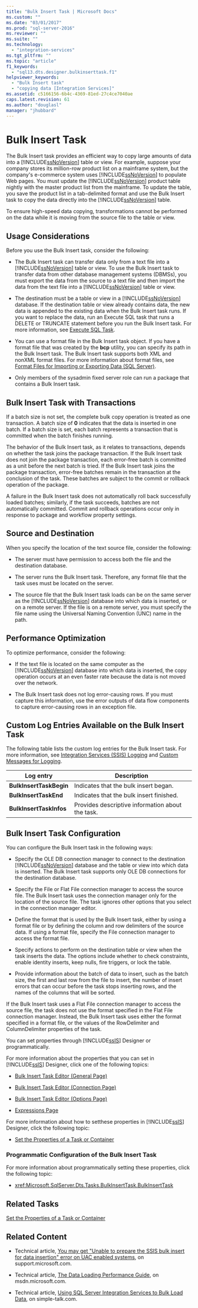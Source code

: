 ```yaml
---
title: "Bulk Insert Task | Microsoft Docs"
ms.custom: ""
ms.date: "03/01/2017"
ms.prod: "sql-server-2016"
ms.reviewer: ""
ms.suite: ""
ms.technology: 
  - "integration-services"
ms.tgt_pltfrm: ""
ms.topic: "article"
f1_keywords: 
  - "sql13.dts.designer.bulkinserttask.f1"
helpviewer_keywords: 
  - "Bulk Insert task"
  - "copying data [Integration Services]"
ms.assetid: c5166156-6b4c-4369-81ed-27c4ce7040ae
caps.latest.revision: 61
ms.author: "douglasl"
manager: "jhubbard"
---
```

# Bulk Insert Task
  The Bulk Insert task provides an efficient way to copy large amounts of data into a [!INCLUDE[ssNoVersion](../../a9notintoc/includes/ssnoversion-md.md)] table or view. For example, suppose your company stores its million-row product list on a mainframe system, but the company's e-commerce system uses [!INCLUDE[ssNoVersion](../../a9notintoc/includes/ssnoversion-md.md)] to populate Web pages. You must update the [!INCLUDE[ssNoVersion](../../a9notintoc/includes/ssnoversion-md.md)] product table nightly with the master product list from the mainframe. To update the table, you save the product list in a tab-delimited format and use the Bulk Insert task to copy the data directly into the [!INCLUDE[ssNoVersion](../../a9notintoc/includes/ssnoversion-md.md)] table.  
  
 To ensure high-speed data copying, transformations cannot be performed on the data while it is moving from the source file to the table or view.  
  
## Usage Considerations  
 Before you use the Bulk Insert task, consider the following:  
  
-   The Bulk Insert task can transfer data only from a text file into a [!INCLUDE[ssNoVersion](../../a9notintoc/includes/ssnoversion-md.md)] table or view. To use the Bulk Insert task to transfer data from other database management systems (DBMSs), you must export the data from the source to a text file and then import the data from the text file into a [!INCLUDE[ssNoVersion](../../a9notintoc/includes/ssnoversion-md.md)] table or view.  
  
-   The destination must be a table or view in a [!INCLUDE[ssNoVersion](../../a9notintoc/includes/ssnoversion-md.md)] database. If the destination table or view already contains data, the new data is appended to the existing data when the Bulk Insert task runs. If you want to replace the data, run an Execute SQL task that runs a DELETE or TRUNCATE statement before you run the Bulk Insert task. For more information, see [Execute SQL Task](../../integration-services/control-flow/execute-sql-task.md).  
  
-   You can use a format file in the Bulk Insert task object. If you have a format file that was created by the **bcp** utility, you can specify its path in the Bulk Insert task. The Bulk Insert task supports both XML and nonXML format files. For more information about format files, see [Format Files for Importing or Exporting Data &#40;SQL Server&#41;](../../relational-databases/import-export/format-files-for-importing-or-exporting-data-sql-server.md).  
  
-   Only members of the sysadmin fixed server role can run a package that contains a Bulk Insert task.  
  
## Bulk Insert Task with Transactions  
 If a batch size is not set, the complete bulk copy operation is treated as one transaction. A batch size of **0** indicates that the data is inserted in one batch. If a batch size is set, each batch represents a transaction that is committed when the batch finishes running.  
  
 The behavior of the Bulk Insert task, as it relates to transactions, depends on whether the task joins the package transaction. If the Bulk Insert task does not join the package transaction, each error-free batch is committed as a unit before the next batch is tried. If the Bulk Insert task joins the package transaction, error-free batches remain in the transaction at the conclusion of the task. These batches are subject to the commit or rollback operation of the package.  
  
 A failure in the Bulk Insert task does not automatically roll back successfully loaded batches; similarly, if the task succeeds, batches are not automatically committed. Commit and rollback operations occur only in response to package and workflow property settings.  
  
## Source and Destination  
 When you specify the location of the text source file, consider the following:  
  
-   The server must have permission to access both the file and the destination database.  
  
-   The server runs the Bulk Insert task. Therefore, any format file that the task uses must be located on the server.  
  
-   The source file that the Bulk Insert task loads can be on the same server as the [!INCLUDE[ssNoVersion](../../a9notintoc/includes/ssnoversion-md.md)] database into which data is inserted, or on a remote server. If the file is on a remote server, you must specify the file name using the Universal Naming Convention (UNC) name in the path.  
  
## Performance Optimization  
 To optimize performance, consider the following:  
  
-   If the text file is located on the same computer as the [!INCLUDE[ssNoVersion](../../a9notintoc/includes/ssnoversion-md.md)] database into which data is inserted, the copy operation occurs at an even faster rate because the data is not moved over the network.  
  
-   The Bulk Insert task does not log error-causing rows. If you must capture this information, use the error outputs of data flow components to capture error-causing rows in an exception file.  
  
## Custom Log Entries Available on the Bulk Insert Task  
 The following table lists the custom log entries for the Bulk Insert task. For more information, see [Integration Services &#40;SSIS&#41; Logging](../../integration-services/performance/integration-services-ssis-logging.md) and [Custom Messages for Logging](../../integration-services/performance/custom-messages-for-logging.md).  
  
|Log entry|Description|  
|---------------|-----------------|  
|**BulkInsertTaskBegin**|Indicates that the bulk insert began.|  
|**BulkInsertTaskEnd**|Indicates that the bulk insert finished.|  
|**BulkInsertTaskInfos**|Provides descriptive information about the task.|  
  
## Bulk Insert Task Configuration  
 You can configure the Bulk Insert task in the following ways:  
  
-   Specify the OLE DB connection manager to connect to the destination [!INCLUDE[ssNoVersion](../../a9notintoc/includes/ssnoversion-md.md)] database and the table or view into which data is inserted. The Bulk Insert task supports only OLE DB connections for the destination database.  
  
-   Specify the File or Flat File connection manager to access the source file. The Bulk Insert task uses the connection manager only for the location of the source file. The task ignores other options that you select in the connection manager editor.  
  
-   Define the format that is used by the Bulk Insert task, either by using a format file or by defining the column and row delimiters of the source data. If using a format file, specify the File connection manager to access the format file.  
  
-   Specify actions to perform on the destination table or view when the task inserts the data. The options include whether to check constraints, enable identity inserts, keep nulls, fire triggers, or lock the table.  
  
-   Provide information about the batch of data to insert, such as the batch size, the first and last row from the file to insert, the number of insert errors that can occur before the task stops inserting rows, and the names of the columns that will be sorted.  
  
 If the Bulk Insert task uses a Flat File connection manager to access the source file, the task does not use the format specified in the Flat File connection manager. Instead, the Bulk Insert task uses either the format specified in a format file, or the values of the RowDelimiter and ColumnDelimiter properties of the task.  
  
 You can set properties through [!INCLUDE[ssIS](../../a9retired/includes/ssis-md.md)] Designer or programmatically.  
  
 For more information about the properties that you can set in [!INCLUDE[ssIS](../../a9retired/includes/ssis-md.md)] Designer, click one of the following topics:  
  
-   [Bulk Insert Task Editor &#40;General Page&#41;](../../integration-services/control-flow/bulk-insert-task-editor-general-page.md)  
  
-   [Bulk Insert Task Editor &#40;Connection Page&#41;](../../integration-services/control-flow/bulk-insert-task-editor-connection-page.md)  
  
-   [Bulk Insert Task Editor &#40;Options Page&#41;](../../integration-services/control-flow/bulk-insert-task-editor-options-page.md)  
  
-   [Expressions Page](../../integration-services/expressions/expressions-page.md)  
  
 For more information about how to setthese properties in [!INCLUDE[ssIS](../../a9retired/includes/ssis-md.md)] Designer, click the following topic:  
  
-   [Set the Properties of a Task or Container](../../a9retired/set-the-properties-of-a-task-or-container.md)  
  
### Programmatic Configuration of the Bulk Insert Task  
 For more information about programmatically setting these properties, click the following topic:  
  
-   <xref:Microsoft.SqlServer.Dts.Tasks.BulkInsertTask.BulkInsertTask>  
  
## Related Tasks  
 [Set the Properties of a Task or Container](../../a9retired/set-the-properties-of-a-task-or-container.md)  
  
## Related Content  
  
-   Technical article, [You may get "Unable to prepare the SSIS bulk insert for data insertion" error on UAC enabled systems](http://go.microsoft.com/fwlink/?LinkId=233693), on support.microsoft.com.  
  
-   Technical article, [The Data Loading Performance Guide](http://go.microsoft.com/fwlink/?LinkId=233700), on msdn.microsoft.com.  
  
-   Technical article, [Using SQL Server Integration Services to Bulk Load Data](http://go.microsoft.com/fwlink/?LinkId=233701), on simple-talk.com.  
  
  